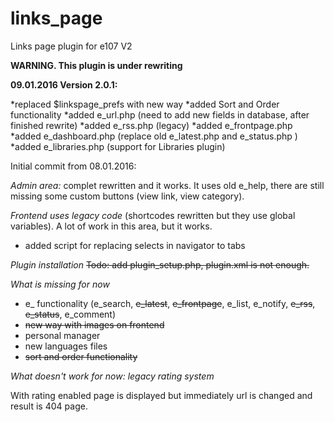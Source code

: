 # links_page
Links page plugin for e107 V2

**WARNING. This plugin is under rewriting** 
 
**09.01.2016 Version 2.0.1:** 

*replaced $linkspage_prefs with new way
*added Sort and Order functionality
*added e_url.php  (need to add new fields in database, after finished rewrite) 
*added e_rss.php  (legacy)
*added e_frontpage.php
*added e_dashboard.php (replace old e_latest.php and e_status.php )
*added e_libraries.php (support for Libraries plugin)

Initial commit from 08.01.2016: 

*Admin area:*
complet rewritten and it works. It uses old e_help, there are still missing some custom buttons (view link, view category). 

*Frontend uses legacy code* 
(shortcodes rewritten but they use global variables). A lot of work in this area, but it works.
- added script for replacing selects in navigator to tabs

*Plugin installation*
~~Todo: add plugin_setup.php, plugin.xml is not enough.~~ 
 
*What is missing for now*
- e_ functionality (e_search, ~~e_latest~~, ~~e_frontpage~~,  e_list, e_notify, ~~e_rss~~, ~~e_status~~, e_comment)
- ~~new way with images on frontend~~
- personal manager
- new languages files
- ~~sort and order functionality~~

*What doesn't work for now: legacy rating system* 

With rating enabled page is displayed but immediately url is changed and result is 404 page. 


